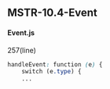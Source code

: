 ## MSTR-10.4-Event
#### Event.js
257(line)  
```css
handleEvent: function (e) {  
    switch (e.type) {
    ...        
```    

